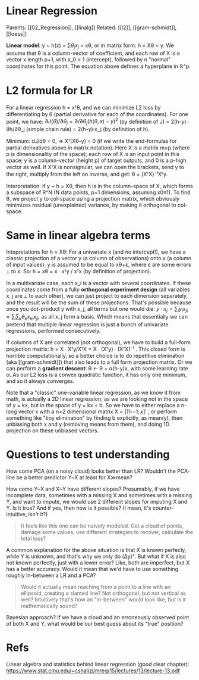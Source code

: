 # Linear Regression

Parents: [[02_Regression]], [[linalg]]
Related: [[l2]], [[gram-schmidt]], [[loess]]

**Linear model**: y ~ h(x) = $∑θ_j x_j$ = xθ, or in matrix form: h = Xθ ~ y. We assume that θ is a column-vector of coefficient, and each row of X is a vector x length p+1, with x_0 = 1 (intercept), followed by n "normal" coordinates for this point. The equation above defines a hyperplane in ℝ^p.

# L2 formula for LR

For a linear regression h = xᵀθ, and we can minimize L2 loss by differentiating by θ (partial derivative for each of the coordinates). For one point, we have: 
$∂J(θ)/∂θ_j = ∂/∂θ_j (h(θ,x)-y)^2$ (by definition of J)
= 2(h-y) ∙ ∂h/∂θ_j (simple chain rule)
= 2(h-y)∙x_j (by definition of h).

Minimum: dJ/dθ = 0, ⇒ Xᵀ(Xθ-y) = 0 (if we write the end-formulas for partial derivatives above in matrix notation). Here X is a matrix m×p (where p is dimensionality of the space); each row of X is an input point in this space; y is a column-vector (height p) of target outputs, and 0 is a p-high vector as well. If XᵀX is nonsignular, we can open the brackets, send y to the right, multiply from the left on inverse, and get: θ = (XᵀX)⁻¹Xᵀy.

Interpretation: if y ~ h = Xθ, then h is in the column-space of X, which forms a subspace of R^N (N data points, p+1 dimensions, assuming x0≡1). To find θ, we project y to col-space using a projection matrix, which obviously minimizes residual (unexplained) variance, by making it orthogonal to col-space.

# Same in linear algebra terms

Intepretations for h = Xθ: For a univariate x (and no intercept!), we have a classic projection of a vector y (a column of observations) onto x (a column of input values): y is assumed to be equal to xθ+ε, where ε are some errors ⟂ to x. So: h = xθ = x ∙ xᵀy / xᵀx (by definition of projection). 

In a multivariate case, each x_i is a vector with several coordinates. If these coordinates come from a fully **orthogonal experiment design** (all variables x_j are ⟂ to each other), we can just project to each dimension separately, and the result will be the sum of these projections. That's possible because once you dot-product y with x_j, all terms but one would die: $y \cdot x_j = \sum_i y_i x_{ji} = \sum_i \sum_k θ_k x_{ki} x_{ji}$, as all x_j form a basis. Which means that essentially we can pretend that multiple linear regression is just a bunch of univariate regressions, performed consecutively.

If columns of X are correlated (not orthogonal), we have to build a full-form projection matrix:  h = X ∙ Xᵀy/XᵀX = X ∙ (Xᵀy) ∙ (XᵀX)⁻¹ . This closed form is horrible computationally, so a better choice is to do repetitive elimination (aka [[gram-schmidt]]) that also leads to a full form projection matrix. Or we can perform a **gradient descent**: θ ← θ + α(h-y)x, with some learning rate α. As our L2 loss is a convex quadratic function, it has only one minimum, and so it always converges. 

Note that a "classic" one-variable linear regression, as we know it from math, is actually a 2D linear regression, as we are looking not in the space of y = kx, but in the space of y = kx + b. So we have to either replace a n-long vector x with a n×2 dimensional matrix X = $[1 1 \cdots 1 ; x]'$ , or perform something like "tiny elimination" by finding b explicitly, as mean(y), then unbiasing both x and y (removing means from them), and doing 1D projection on these unbiased vectors.

# Questions to test understanding

How come PCA (on a noisy cloud) looks better than LR? Wouldn't the PCA-line be a better predictor Y~X at least for X≫mean?

How come Y~X and X~Y have different slopes? Presumably, if we have incomplete data, sometimes with a missing X and sometimes with a missing Y, and want to impute, we would use 2 different slopes for imputing X and Y. Is it true? And if yes, then how is it possible? (I mean, it's counter-intuitive, isn't it?)

> It feels like this one can be naively modeled. Get a cloud of points, damage some values, use different strategies to recover, calculate the total loss?

A common explanation for the above situation is that X is known perfecly, while Y is unknown, and that's why we only do (Δy)². But what if X is also not known perfectly, just with a lower error? Like, both are imperfect, but X has a better accuracy. Would it mean that we'd have to use something roughly in-between a LR and a PCA?

> Would it actually mean reaching from a point to a line with an ellipsoid, creating a slanted line? Not orthogonal, but not vertical as well? Intuitively that's how an "in-between" would look like, but is it mathematically sound?

Bayesian approach? If we have a cloud and an erroneously observed point of both X and Y, what would be our best guess about its "true" position?

# Refs

Linear algebra and statistics behind linear regression (good clear chapter):
https://www.stat.cmu.edu/~cshalizi/mreg/15/lectures/13/lecture-13.pdf